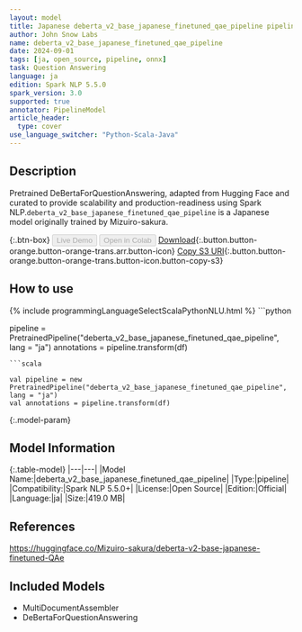 ```yaml
---
layout: model
title: Japanese deberta_v2_base_japanese_finetuned_qae_pipeline pipeline DeBertaForQuestionAnswering from Mizuiro-sakura
author: John Snow Labs
name: deberta_v2_base_japanese_finetuned_qae_pipeline
date: 2024-09-01
tags: [ja, open_source, pipeline, onnx]
task: Question Answering
language: ja
edition: Spark NLP 5.5.0
spark_version: 3.0
supported: true
annotator: PipelineModel
article_header:
  type: cover
use_language_switcher: "Python-Scala-Java"
---
```


## Description

Pretrained DeBertaForQuestionAnswering, adapted from Hugging Face and curated to provide scalability and production-readiness using Spark NLP.`deberta_v2_base_japanese_finetuned_qae_pipeline` is a Japanese model originally trained by Mizuiro-sakura.

{:.btn-box}
<button class="button button-orange" disabled>Live Demo</button>
<button class="button button-orange" disabled>Open in Colab</button>
[Download](https://s3.amazonaws.com/auxdata.johnsnowlabs.com/public/models/deberta_v2_base_japanese_finetuned_qae_pipeline_ja_5.5.0_3.0_1725220749383.zip){:.button.button-orange.button-orange-trans.arr.button-icon}
[Copy S3 URI](s3://auxdata.johnsnowlabs.com/public/models/deberta_v2_base_japanese_finetuned_qae_pipeline_ja_5.5.0_3.0_1725220749383.zip){:.button.button-orange.button-orange-trans.button-icon.button-copy-s3}

## How to use



<div class="tabs-box" markdown="1">
{% include programmingLanguageSelectScalaPythonNLU.html %}
```python

pipeline = PretrainedPipeline("deberta_v2_base_japanese_finetuned_qae_pipeline", lang = "ja")
annotations =  pipeline.transform(df)   

```
```scala

val pipeline = new PretrainedPipeline("deberta_v2_base_japanese_finetuned_qae_pipeline", lang = "ja")
val annotations = pipeline.transform(df)

```
</div>

{:.model-param}
## Model Information

{:.table-model}
|---|---|
|Model Name:|deberta_v2_base_japanese_finetuned_qae_pipeline|
|Type:|pipeline|
|Compatibility:|Spark NLP 5.5.0+|
|License:|Open Source|
|Edition:|Official|
|Language:|ja|
|Size:|419.0 MB|

## References

https://huggingface.co/Mizuiro-sakura/deberta-v2-base-japanese-finetuned-QAe

## Included Models

- MultiDocumentAssembler
- DeBertaForQuestionAnswering